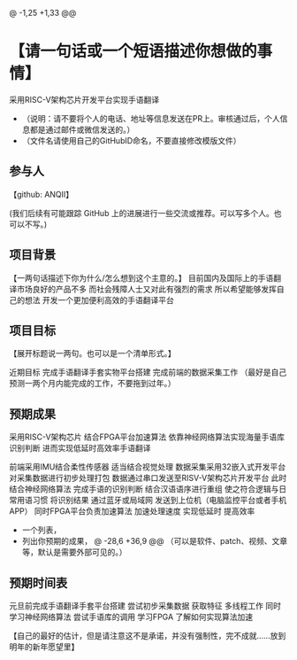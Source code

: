 @ -1,25 +1,33 @@
# 【请一句话或一个短语描述你想做的事情】
采用RISC-V架构芯片开发平台实现手语翻译

* （说明：请不要将个人的电话、地址等信息发送在PR上。审核通过后，个人信息都是通过邮件或微信发送的。）
* （文件名请使用自己的GitHubID命名，不要直接修改模版文件）

## 参与人

【github: ANQII】


(我们后续有可能跟踪 GitHub 上的进展进行一些交流或推荐。可以写多个人。也可以不写。)

## 项目背景

【一两句话描述下你为什么/怎么想到这个主意的。】
目前国内及国际上的手语翻译市场良好的产品不多  而社会残障人士又对此有强烈的需求  所以希望能够发挥自己的想法 开发一个更加便利高效的手语翻译平台

## 项目目标
【展开标题说一两句。也可以是一个清单形式。】

近期目标  完成手语翻译手套实物平台搭建  完成前端的数据采集工作
（最好是自己预测一两个月内能完成的工作，不要拖到过年。）

## 预期成果
采用RISC-V架构芯片 结合FPGA平台加速算法 依靠神经网络算法实现海量手语库识别判断 进而实现低延时高效率手语翻译

前端采用IMU结合柔性传感器  适当结合视觉处理
数据采集采用32嵌入式开发平台  对采集数据进行初步处理打包
数据通过串口发送至RISV-V架构芯片开发平台  此时结合神经网络算法  完成手语的识别判断  结合汉语语序进行重组  使之符合逻辑与日常用语习惯
将识别结果  通过蓝牙或局域网 发送到上位机（电脑监控平台或者手机APP） 
同时FPGA平台负责加速算法  加速处理速度 实现低延时 提高效率

* 一个列表，
* 列出你预期的成果，
@ -28,6 +36,9 @@
（可以是软件、patch、视频、文章等，默认是需要外部可见的。）

## 预期时间表
元旦前完成手语翻译手套平台搭建  尝试初步采集数据 获取特征
多线程工作 同时学习神经网络算法  尝试手语库的调用
学习FPGA 了解如何实现算法加速

【自己的最好的估计，但是请注意这不是承诺，并没有强制性，完不成就……放到明年的新年愿望里】

